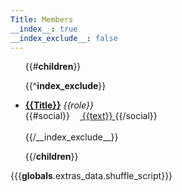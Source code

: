 ```yaml
---
Title: Members
__index__: true
__index_exclude__: false
---
```


<ul id="shuffleme">

{{#__children__}}

{{^__index_exclude__}}
<li>
<a href="members/{{__filename__}}"><b>{{Title}}</b></a>
	<em>{{role}}</em>
	<br/>
	{{#social}}
	<a href="{{url}}">
		<img height="12" src="./{{__globals__.extras_data.icon_path}}{{icon}}.svg">
		{{text}}
	</a>
	{{/social}}
	<br/><br/>
</li>
{{/__index_exclude__}}

{{/__children__}}


</ul>

{{{__globals__.extras_data.shuffle_script}}}
